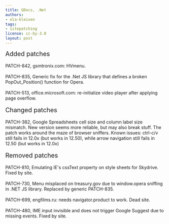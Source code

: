 ```yaml
---
title: GDocs, .Net
authors:
- ola-kleiven
tags:
- sitepatching
license: cc-by-3.0
layout: post
---
```


<span style="font-size: 140%">Added patches</span><br/><br/>PATCH-842, gsmtronix.com: HVmenu.<br/><br/>PATCH-835, Generic fix for the .Net JS library that defines a broken PopOut_Position() function for Opera.<br/><br/>PATCH-513, office.microsoft.com: re-initialize video player after applying page overflow.<br/><br/><span style="font-size: 140%">Changed patches</span><br/><br/>PATCH-382, Google Spreadsheets cell size and column label size mismatch. New version seems more reliable, but may also break stuff. The patch works around the maze of browser sniffers. Known issues: ctrl-c/v still fails in 12.0x (but works in 12.50), while arrow navigation still fails in 12.50 (but works in 12.0x)<br/><br/><span style="font-size: 140%">Removed patches</span><br/><br/>PATCH-810, Emulating IE&#39;s cssText property on style sheets for Skydrive. Fixed by site.<br/><br/>PATCH-730, Menu misplaced on treasury.gov due to window.opera sniffing in .NET JS library. Replaced by generic PATCH-835.<br/><br/>PATCH-699, engfilms.ru: needs navigator.product to work. Dead site.<br/><br/>PATCH-480, IME input invisible and does not trigger Google Suggest due to missing events. Fixed by site.
